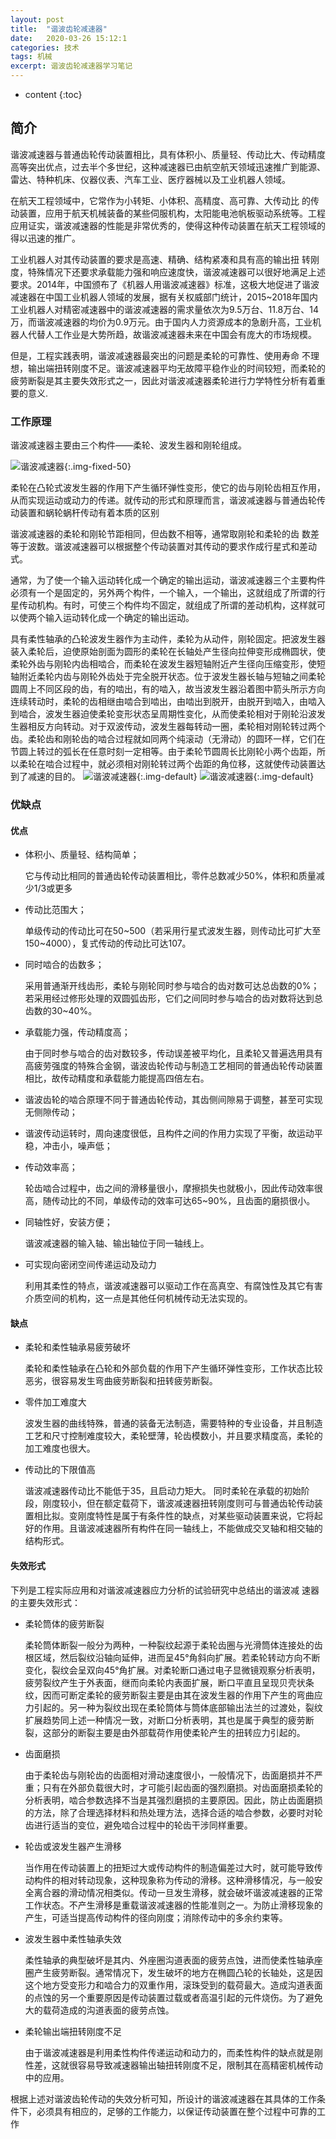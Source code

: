 ```yaml
---
layout: post
title:  "谐波齿轮减速器"
date:   2020-03-26 15:12:1
categories: 技术
tags: 机械
excerpt: 谐波齿轮减速器学习笔记
---
```

* content
{:toc}

## 简介
谐波减速器与普通齿轮传动装置相比，具有体积小、质量轻、传动比大、传动精度高等突出优点，过去半个多世纪，这种减速器已由航空航天领域迅速推广到能源、雷达、特种机床、仪器仪表、汽车工业、医疗器械以及工业机器人领域。 

在航天工程领域中，它常作为小转矩、小体积、高精度、高可靠、大传动比
的传动装置，应用于航天机械装备的某些伺服机构，太阳能电池帆板驱动系统等。工程应用证实，谐波减速器的性能是非常优秀的，使得这种传动装置在航天工程领域的得以迅速的推广。

工业机器人对其传动装置的要求是高速、精确、结构紧凑和具有高的输出扭
转刚度，特殊情况下还要求承载能力强和响应速度快，谐波减速器可以很好地满足上述要求。2014年，中国颁布了《机器人用谐波减速器》标准，这极大地促进了谐波减速器在中国工业机器人领域的发展，据有关权威部门统计，2015~2018年国内工业机器人对精密减速器中的谐波减速器的需求量依次为9.5万台、11.8万台、14万，而谐波减速器的均价为0.9万元。由于国内人力资源成本的急剧升高，工业机器人代替人工作业是大势所趋，故谐波减速器未来在中国会有庞大的市场规模。 

但是，工程实践表明，谐波减速器最突出的问题是柔轮的可靠性、使用寿命
不理想，输出端扭转刚度不足。谐波减速器平均无故障平稳作业的时间较短，而柔轮的疲劳断裂是其主要失效形式之一，因此对谐波减速器柔轮进行力学特性分析有着重要的意义.

### 工作原理

谐波减速器主要由三个构件——柔轮、波发生器和刚轮组成。

![谐波减速器](/assets/post-img/harmonic-drive-0.jpg){:.img-fixed-50}

柔轮在凸轮式波发生器的作用下产生循环弹性变形，使它的齿与刚轮齿相互作用，从而实现运动或动力的传递。就传动的形式和原理而言，谐波减速器与普通齿轮传动装置和蜗轮蜗杆传动有着本质的区别

谐波减速器的柔轮和刚轮节距相同，但齿数不相等，通常取刚轮和柔轮的齿
数差等于波数。谐波减速器可以根据整个传动装置对其传动的要求作成行星式和差动式。

通常，为了使一个输入运动转化成一个确定的输出运动，谐波减速器三个主要构件必须有一个是固定的，另外两个构件，一个输入，一个输出，这就组成了所谓的行星传动机构。有时，可使三个构件均不固定，就组成了所谓的差动机构，这样就可以使两个输入运动转化成一个确定的输出运动。

具有柔性轴承的凸轮波发生器作为主动件，柔轮为从动件，刚轮固定。把波发生器装入柔轮后，迫使原始剖面为圆形的柔轮在长轴处产生径向拉伸变形成椭圆状，使柔轮外齿与刚轮内齿相啮合，而柔轮在波发生器短轴附近产生径向压缩变形，使短轴附近柔轮内齿与刚轮外齿处于完全脱开状态。位于波发生器长轴与短轴之间柔轮圆周上不同区段的齿，有的啮出，有的啮入，故当波发生器沿着图中箭头所示方向连续转动时，柔轮的齿相继由啮合到啮出，由啮出到脱开，由脱开到啮入，由啮入到啮合，波发生器迫使柔轮变形状态呈周期性变化，从而使柔轮相对于刚轮沿波发生器相反方向转动。对于双波传动，波发生器每转动一圈，柔轮相对刚轮转过两个齿。柔轮齿和刚轮齿的啮合过程就如同两个纯滚动（无滑动）的圆环一样，它们在节圆上转过的弧长在任意时刻一定相等。由于柔轮节圆周长比刚轮小两个齿距，所以柔轮在啮合过程中，就必须相对刚轮转过两个齿距的角位移，这就使传动装置达到了减速的目的。
![谐波减速器](/assets/post-img/harmonic-drive-1.jpg){:.img-default}
![谐波减速器](/assets/post-img/harmonic-drive-2.jpg){:.img-default}

### 优缺点
#### 优点 
* 体积小、质量轻、结构简单； 
  
  它与传动比相同的普通齿轮传动装置相比，零件总数减少50%，体积和质量减少1/3或更多
* 传动比范围大； 
  
  单级传动的传动比可在50~500（若采用行星式波发生器，则传动比可扩大至150~4000），复式传动的传动比可达107。  
* 同时啮合的齿数多； 
  
  采用普通渐开线齿形，柔轮与刚轮同时参与啮合的齿对数可达总齿数的0%；若采用经过修形处理的双圆弧齿形，它们之间同时参与啮合的齿对数将达到总齿数的30~40%。  
* 承载能力强，传动精度高； 
  
  由于同时参与啮合的齿对数较多，传动误差被平均化，且柔轮又普遍选用具有高疲劳强度的特殊合金钢，谐波齿轮传动与制造工艺相同的普通齿轮传动装置相比，故传动精度和承载能力能提高四倍左右。  
* 谐波齿轮的啮合原理不同于普通齿轮传动，其齿侧间隙易于调整，甚至可实现无侧隙传动； 
* 谐波传动运转时，周向速度很低，且构件之间的作用力实现了平衡，故运动平稳，冲击小，噪声低； 
* 传动效率高； 
  
  轮齿啮合过程中，齿之间的滑移量很小，摩擦损失也就极小，因此传动效率很高，随传动比的不同，单级传动的效率可达65~90%，且齿面的磨损很小。 
* 同轴性好，安装方便； 
  
  谐波减速器的输入轴、输出轴位于同一轴线上。 
* 可实现向密闭空间传递运动及动力 
  
  利用其柔性的特点，谐波减速器可以驱动工作在高真空、有腐蚀性及其它有害介质空间的机构，这一点是其他任何机械传动无法实现的。  

#### 缺点 
* 柔轮和柔性轴承易疲劳破坏 
  
  柔轮和柔性轴承在凸轮和外部负载的作用下产生循环弹性变形，工作状态比较恶劣，很容易发生弯曲疲劳断裂和扭转疲劳断裂。 
* 零件加工难度大 
  
  波发生器的曲线特殊，普通的装备无法制造，需要特种的专业设备，并且制造工艺和尺寸控制难度较大，柔轮壁薄，轮齿模数小，并且要求精度高，柔轮的加工难度也很大。 
* 传动比的下限值高 
  
  谐波减速器传动比不能低于35，且启动力矩大。 
  同时柔轮在承载的初始阶段，刚度较小，但在额定载荷下，谐波减速器扭转刚度则可与普通齿轮传动装置相比拟。变刚度特性是属于有条件性的缺点，对某些驱动装置来说，它将起好的作用。且谐波减速器所有构件在同一轴线上，不能做成交叉轴和相交轴的结构形式。 

#### 失效形式 

下列是工程实际应用和对谐波减速器应力分析的试验研究中总结出的谐波减
速器的主要失效形式： 
* 柔轮筒体的疲劳断裂 
  
  柔轮筒体断裂一般分为两种，一种裂纹起源于柔轮齿圈与光滑筒体连接处的齿根区域，然后裂纹沿轴向延伸，进而呈45°角斜向扩展。若柔轮转动方向不断变化，裂纹会呈双向45°角扩展。对柔轮断口通过电子显微镜观察分析表明，疲劳裂纹产生于外表面，继而向柔轮内表面扩展，断口平直且呈现贝壳状条纹，因而可断定柔轮的疲劳断裂主要是由其在波发生器的作用下产生的弯曲应力引起的。另一种为裂纹出现在柔轮筒体与筒体底部输出法兰的过渡处，裂纹扩展趋势同上述一种情况一致，对断口分析表明，其也是属于典型的疲劳断裂，这部分的断裂主要是由外部载荷作用使柔轮产生的扭转应力引起的。 

* 齿面磨损 
  
  由于柔轮齿与刚轮齿的齿面相对滑动速度很小，一般情况下，齿面磨损并不严重；只有在外部负载很大时，才可能引起齿面的强烈磨损。对齿面磨损柔轮的分析表明，啮合参数选择不当是其强烈磨损的主要原因。因此，防止齿面磨损的方法，除了合理选择材料和热处理方法，选择合适的啮合参数，必要时对轮齿进行适当的变位，避免啮合过程中的轮齿干涉同样重要。 
* 轮齿或波发生器产生滑移 
  
  当作用在传动装置上的扭矩过大或传动构件的制造偏差过大时，就可能导致传动构件的相对转动现象，这种现象称为传动的滑移。这种滑移情况，与一般安全离合器的滑动情况相类似。传动一旦发生滑移，就会破坏谐波减速器的正常工作状态。不产生滑移是重载谐波减速器的性能准则之一。为防止滑移现象的产生，可适当提高传动构件的径向刚度；消除传动中的多余约束等。 

* 波发生器中柔性轴承失效 
  
  柔性轴承的典型破坏是其内、外座圈沟道表面的疲劳点蚀，进而使柔性轴承座圈产生疲劳断裂。通常情况下，发生破坏的地方在椭圆凸轮的长轴处，这是因这个地方受变形力和啮合力的双重作用，滚珠受到的载荷最大。造成沟道表面的点蚀的另一个重要原因是传动装置过载或者高温引起的元件烧伤。为了避免大的载荷造成的沟道表面的疲劳点蚀。

* 柔轮输出端扭转刚度不足 
  
  由于谐波减速器是利用柔性构件传递运动和动力的，而柔性构件的缺点就是刚性差，这就很容易导致减速器输出轴扭转刚度不足，限制其在高精密机械传动中的应用。 

根据上述对谐波齿轮传动的失效分析可知，所设计的谐波减速器在其具体的工作条件下，必须具有相应的，足够的工作能力，以保证传动装置在整个过程中可靠的工作 